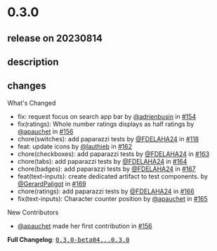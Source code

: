 # 0.3.0

## release on 20230814

## description

## changes

What's Changed

* fix: request focus on search app bar by <a class="user-mention notranslate" data-hovercard-type="user" data-hovercard-url="/users/adrienbusin/hovercard" data-octo-click="hovercard-link-click" data-octo-dimensions="link_type:self" href="https://github.com/adrienbusin">@adrienbusin</a> in <a class="issue-link js-issue-link" data-error-text="Failed to load title" data-id="1747873571" data-permission-text="Title is private" data-url="https://github.com/Decathlon/vitamin-compose/issues/154" data-hovercard-type="pull_request" data-hovercard-url="/Decathlon/vitamin-compose/pull/154/hovercard" href="https://github.com/Decathlon/vitamin-compose/pull/154">#154</a>
* fix(ratings): Whole number ratings displays as half ratings by <a class="user-mention notranslate" data-hovercard-type="user" data-hovercard-url="/users/apauchet/hovercard" data-octo-click="hovercard-link-click" data-octo-dimensions="link_type:self" href="https://github.com/apauchet">@apauchet</a> in <a class="issue-link js-issue-link" data-error-text="Failed to load title" data-id="1760687468" data-permission-text="Title is private" data-url="https://github.com/Decathlon/vitamin-compose/issues/156" data-hovercard-type="pull_request" data-hovercard-url="/Decathlon/vitamin-compose/pull/156/hovercard" href="https://github.com/Decathlon/vitamin-compose/pull/156">#156</a>
* chore(switches): add paparazzi tests by <a class="user-mention notranslate" data-hovercard-type="user" data-hovercard-url="/users/FDELAHA24/hovercard" data-octo-click="hovercard-link-click" data-octo-dimensions="link_type:self" href="https://github.com/FDELAHA24">@FDELAHA24</a> in <a class="issue-link js-issue-link" data-error-text="Failed to load title" data-id="1608876021" data-permission-text="Title is private" data-url="https://github.com/Decathlon/vitamin-compose/issues/118" data-hovercard-type="pull_request" data-hovercard-url="/Decathlon/vitamin-compose/pull/118/hovercard" href="https://github.com/Decathlon/vitamin-compose/pull/118">#118</a>
* feat: update icons by <a class="user-mention notranslate" data-hovercard-type="user" data-hovercard-url="/users/lauthieb/hovercard" data-octo-click="hovercard-link-click" data-octo-dimensions="link_type:self" href="https://github.com/lauthieb">@lauthieb</a> in <a class="issue-link js-issue-link" data-error-text="Failed to load title" data-id="1788012242" data-permission-text="Title is private" data-url="https://github.com/Decathlon/vitamin-compose/issues/162" data-hovercard-type="pull_request" data-hovercard-url="/Decathlon/vitamin-compose/pull/162/hovercard" href="https://github.com/Decathlon/vitamin-compose/pull/162">#162</a>
* chore(checkboxes): add paparazzi tests by <a class="user-mention notranslate" data-hovercard-type="user" data-hovercard-url="/users/FDELAHA24/hovercard" data-octo-click="hovercard-link-click" data-octo-dimensions="link_type:self" href="https://github.com/FDELAHA24">@FDELAHA24</a> in <a class="issue-link js-issue-link" data-error-text="Failed to load title" data-id="1793711308" data-permission-text="Title is private" data-url="https://github.com/Decathlon/vitamin-compose/issues/163" data-hovercard-type="pull_request" data-hovercard-url="/Decathlon/vitamin-compose/pull/163/hovercard" href="https://github.com/Decathlon/vitamin-compose/pull/163">#163</a>
* chore(tabs): add paparazzi tests by <a class="user-mention notranslate" data-hovercard-type="user" data-hovercard-url="/users/FDELAHA24/hovercard" data-octo-click="hovercard-link-click" data-octo-dimensions="link_type:self" href="https://github.com/FDELAHA24">@FDELAHA24</a> in <a class="issue-link js-issue-link" data-error-text="Failed to load title" data-id="1793789080" data-permission-text="Title is private" data-url="https://github.com/Decathlon/vitamin-compose/issues/164" data-hovercard-type="pull_request" data-hovercard-url="/Decathlon/vitamin-compose/pull/164/hovercard" href="https://github.com/Decathlon/vitamin-compose/pull/164">#164</a>
* chore(badges): add paparazzi tests by <a class="user-mention notranslate" data-hovercard-type="user" data-hovercard-url="/users/FDELAHA24/hovercard" data-octo-click="hovercard-link-click" data-octo-dimensions="link_type:self" href="https://github.com/FDELAHA24">@FDELAHA24</a> in <a class="issue-link js-issue-link" data-error-text="Failed to load title" data-id="1815978575" data-permission-text="Title is private" data-url="https://github.com/Decathlon/vitamin-compose/issues/167" data-hovercard-type="pull_request" data-hovercard-url="/Decathlon/vitamin-compose/pull/167/hovercard" href="https://github.com/Decathlon/vitamin-compose/pull/167">#167</a>
* feat(text-inputs): create dedicated artifact to test components. by <a class="user-mention notranslate" data-hovercard-type="user" data-hovercard-url="/users/GerardPaligot/hovercard" data-octo-click="hovercard-link-click" data-octo-dimensions="link_type:self" href="https://github.com/GerardPaligot">@GerardPaligot</a> in <a class="issue-link js-issue-link" data-error-text="Failed to load title" data-id="1826137436" data-permission-text="Title is private" data-url="https://github.com/Decathlon/vitamin-compose/issues/169" data-hovercard-type="pull_request" data-hovercard-url="/Decathlon/vitamin-compose/pull/169/hovercard" href="https://github.com/Decathlon/vitamin-compose/pull/169">#169</a>
* chore(ratings): add paparazzi tests by <a class="user-mention notranslate" data-hovercard-type="user" data-hovercard-url="/users/FDELAHA24/hovercard" data-octo-click="hovercard-link-click" data-octo-dimensions="link_type:self" href="https://github.com/FDELAHA24">@FDELAHA24</a> in <a class="issue-link js-issue-link" data-error-text="Failed to load title" data-id="1815872994" data-permission-text="Title is private" data-url="https://github.com/Decathlon/vitamin-compose/issues/166" data-hovercard-type="pull_request" data-hovercard-url="/Decathlon/vitamin-compose/pull/166/hovercard" href="https://github.com/Decathlon/vitamin-compose/pull/166">#166</a>
* fix(text-inputs): Character counter position by <a class="user-mention notranslate" data-hovercard-type="user" data-hovercard-url="/users/apauchet/hovercard" data-octo-click="hovercard-link-click" data-octo-dimensions="link_type:self" href="https://github.com/apauchet">@apauchet</a> in <a class="issue-link js-issue-link" data-error-text="Failed to load title" data-id="1815794249" data-permission-text="Title is private" data-url="https://github.com/Decathlon/vitamin-compose/issues/165" data-hovercard-type="pull_request" data-hovercard-url="/Decathlon/vitamin-compose/pull/165/hovercard" href="https://github.com/Decathlon/vitamin-compose/pull/165">#165</a>

New Contributors

* <a class="user-mention notranslate" data-hovercard-type="user" data-hovercard-url="/users/apauchet/hovercard" data-octo-click="hovercard-link-click" data-octo-dimensions="link_type:self" href="https://github.com/apauchet">@apauchet</a> made her first contribution in <a class="issue-link js-issue-link" data-error-text="Failed to load title" data-id="1760687468" data-permission-text="Title is private" data-url="https://github.com/Decathlon/vitamin-compose/issues/156" data-hovercard-type="pull_request" data-hovercard-url="/Decathlon/vitamin-compose/pull/156/hovercard" href="https://github.com/Decathlon/vitamin-compose/pull/156">#156</a>

<strong>Full Changelog</strong>: <a class="commit-link" href="https://github.com/Decathlon/vitamin-compose/compare/0.3.0-beta04...0.3.0"><tt>0.3.0-beta04...0.3.0</tt></a>

